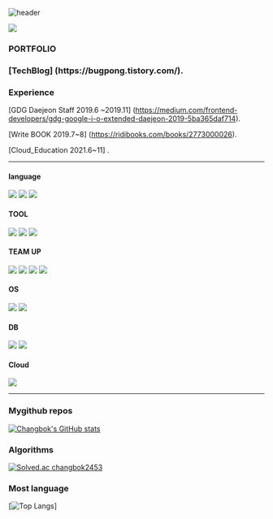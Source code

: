 ![header](https://capsule-render.vercel.app/api?type=waving&height=200&text=CHANGBOKLEE&fontAlign=70) <div>
 <a href="https://hits.seeyoufarm.com"><img src="https://hits.seeyoufarm.com/api/count/incr/badge.svg?url=https%3A%2F%2Fgithub.com%2FBuppong&count_bg=%2379C83D&title_bg=%23555555&icon=&icon_color=%23E7E7E7&title=hits&edge_flat=false"/></a>     
 <h3> PORTFOLIO </h3>
 
 <h3> [TechBlog] (https://bugpong.tistory.com/).</h3> 
 
 <h3> Experience </h3>
 
  [GDG Daejeon Staff 2019.6 ~2019.11] (https://medium.com/frontend-developers/gdg-google-i-o-extended-daejeon-2019-5ba365daf714).
 
  [Write BOOK 2019.7~8] (https://ridibooks.com/books/2773000026). 
  
  [Cloud_Education 2021.6~11] . 
 </div>

<hr>

<div>

<div>
 <h4>language</h4>
<img src="https://img.shields.io/badge/C-FFCA28?style=flat-square&logo=C&logoColor=white"/> 
<img src="https://img.shields.io/badge/C++-00599C?style=flat-square&logo=cplusplus&logoColor=white"/>
<img src="https://img.shields.io/badge/.NET-512BD4?style=flat-square&logo=cplusplus&logoColor=white"/>

</div>

 <div>
    <h4>TOOL</h4>
    <img src="https://img.shields.io/badge/Visual Studio Code-007ACC?style=flat-square&logo=VisualStudioCode&logoColor=white"/>
     <img src="https://img.shields.io/badge/Visual Studio-5C2D91?style=flat-square&logo=VisualStudioCode&logoColor=white"/>
       <img src="https://img.shields.io/badge/VirtualBox-183A61?style=flat-square&logo=VisualStudioCode&logoColor=white"/>

 </div>


 <div>
    <h4>TEAM UP</h4>
    <img src="https://img.shields.io/badge/Git-F05032?style=flat-square&logo=Git&logoColor=white"/>
    <img src="https://img.shields.io/badge/GitHub-181717?style=flat-square&logo=GitHub&logoColor=white"/>
    <img src="https://img.shields.io/badge/Slack-4A154B?style=flat-square&logo=Slack&logoColor=white"/>
    <img src="https://img.shields.io/badge/Notion-000000?style=flat-square&logo=Notion&logoColor=white"/>
  </div> 
  
 <div>
    <h4>OS</h4>
    <img src="https://img.shields.io/badge/Linux-FCC624?style=flat-square&logo=Git&logoColor=white"/>
   <img src="https://img.shields.io/badge/Windows-0078D6?style=flat-square&logo=Git&logoColor=white"/>
 </div> 
  
  <div>
    <h4>DB</h4>
    <img src="https://img.shields.io/badge/Oracle-F80000?style=flat-square&logo=Git&logoColor=white"/>
   <img src="https://img.shields.io/badge/MySQL-4479A1?style=flat-square&logo=Git&logoColor=white"/>
 </div> 
  
  <div>
    <h4>Cloud</h4>
    <img src="https://img.shields.io/badge/AWS-232F3E?style=flat-square&logo=Git&logoColor=white"/>
 </div> 

<hr>


### Mygithub repos
[![Changbok's GitHub stats](https://github-readme-stats.vercel.app/api?username=Buppong)](https://github.com/Buppong/github-readme-stats)

### Algorithms
[![Solved.ac
changbok2453](http://mazassumnida.wtf/api/v2/generate_badge?boj=changbok2453)](https://solved.ac/changbok2453)

### Most language
[![Top Langs](https://github-readme-stats.vercel.app/api/top-langs/?username=Buppong)]


